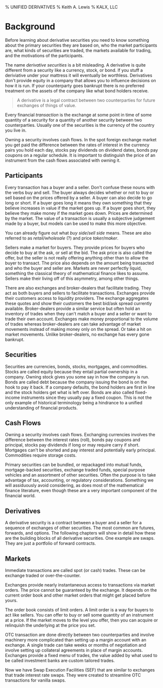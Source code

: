 % UNIFIED DERIVATIVES
% Keith A. Lewis
% KALX, LLC

# Background

Before learning about derivative securities you need to know something
about the primary securities they are based on, who the market
participants are, what kinds of securities are traded, the markets
available for trading, and the motivations of the participants.

The name _derivative securities_ is a bit misleading. A derivative is
quite different from a security like a currency, stock, or bond. If you
stuff a deriviative under your mattress it will eventually be worthless.
Derivatives don't provide equity in a company that allows you to influence
decisions on how it is run. If your counterparty goes bankrupt there
is no preferred treatment on the assets of the company like what bond
holders receive.

> A derivative is a legal contract between two counterparties for
> future exchanges of things of value.

Every financial _transaction_ is the exchange at some point in time of
some quantity of a security for a quantity of another security between
two counterparties. Usually one of the securities is the currency of
the country you live in.

Owning a security involves cash flows. In the spot foreign exchange
market you get paid the difference between the rates of interest in the
currency pairs you hold each day, stocks pay dividends on dividend dates,
bonds pay coupons on a regular schedule.  It is important to distinguish
the price of an instrument from the cash flows associated with owning it.

## Participants

Every transaction has a buyer and a seller. Don't confuse these nouns with
the verbs buy and sell. The buyer always decides whether or not to buy
or sell based on the prices offered by a seller. A buyer can also decide
to go long or short. If a buyer goes long it means they own something
that they believe increases in value if the market goes up. If a buyer
goes short, they believe they make money if the market goes down. Prices
are determined by the market. The value of a transaction is usually a
subjective judgement made by a buyer, but models can be used to make
this more objective.

You can already figure out what _buy side_/_sell side_ means. These are also
referred to as _retail/wholesale_ (?) and price _taker/maker_.

Sellers make a market for buyers. They provide prices for buyers who
decide to buy at the ask, or sell at the bid. The ask price is also
called the offer, but the seller is not really offering anything other
than to allow the buyer to transact. The price also depends on the
amount being transacted and who the buyer and seller are. Markets are
never perfectly liquid, something the classical theory of mathematical
finance likes to assume. Sellers make their living off of this asymmetry,
among other things.

There are also exchanges and broker-dealers that facilitate trading. They
act as both buyers and sellers to facilitate transactions. Exchanges
provide their customers access to liquidity providers. The exchange
aggregates these quotes and show their customers the best bid/ask spread
currently available. Broker-dealers provide a similar service but often
hold an inventory of trades when they can't match a buyer and a seller
or want to trade their own account. Exchanges make money proportional
to the volume of trades whereas broker-dealers are can take advantage
of market movements instead of making money only on the spread. Or take
a hit on market movements. Unlike broker-dealers, no exchange has every
gone bankrupt.

## Securities

Securities are currencies, bonds, stocks, mortgages, and
commodities. Stocks are called equity because they entail partial
ownership in a company. Owning stock gives you some say in how the company
is run. Bonds are called debt because the company issuing the bond is
on the hook to pay it back. If a company defaults, the bond holders
are first in line and the stock holders get what is left over. Bonds
are also called fixed-income instruments since they usually pay a fixed
coupon. This is not the only example of historical terminology being a
hindrance to a unified understanding of financial products.

## Cash Flows

Owning a security involves cash flows. Exchanging currencies involves
the difference between the interest rates (roll), bonds pay coupons
and principal, stocks pay dividends if long or may require carry if
short. Mortgages can't be shorted and pay interest and potentially early
principal. Commodities require storage costs.

Primary securities can be bundled, or repackaged into mutual funds,
mortgage-backed securities, exchange traded funds, special purpose
vehicles and an assortment of other securities. Often the purpose is to
take advantage of tax, accounting, or regulatory considerations. Something
we will assiduously avoid considering, as does most of the mathematical
finance literature, even though these are a very important component of
the financial world.

## Derivatives

A derivative security is a contract between a buyer and a seller for a
sequence of exchanges of other securities. The most common are futures,
forwards, and options. The following chapters will show in detail how
these are the building blocks of all derivative securities. One example
are swaps. They are just a portfolio of forward contracts.

## Markets

Immediate transactions are called spot (or cash) trades. These can be
exchange traded or over-the-counter.

Exchanges provide nearly instantaneous access to transactions via market
orders. The price cannot be guaranteed by the exchange. It depends on
the current order book and other market orders that might get placed
before yours.

The order book consists of limit orders. A limit order is a way for
buyers to act like sellers. You can offer to buy or sell some quantity
of an instrument at a price.  If the market moves to the level you offer,
then you can acquire or relinquish the underlying at the price you set.

OTC transaction are done directly between two counterparties and involve
machinery more complicated than setting up a margin account with an
exchange. A single trade can take weeks or months of negotiation
and involve setting up collateral agreements in place of margin
accounts. Exchanges provide a fixed menu of trades, the value added by
what used to be called investment banks are custom tailored trades.

Now we have Swap Execution Facilities (SEF) that are similar to exchanges
that trade interest rate swaps. They were created to streamline OTC
transactions for vanilla swaps.
